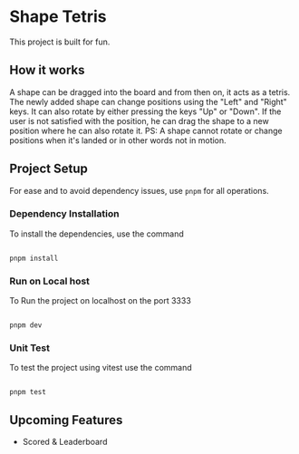 # Shape Tetris

This project is built for fun.

## How it works

A shape can be dragged into the board and from then on, it acts as a tetris. The newly added shape can change positions using the "Left" and "Right" keys. It can also rotate by either pressing the keys "Up" or "Down". If the user is not satisfied with the position, he can drag the shape to a new position where he can also rotate it.
PS: A shape cannot rotate or change positions when it's landed or in other words not in motion.

## Project Setup

For ease and to avoid dependency issues, use `pnpm` for all operations.

### Dependency Installation

To install the dependencies, use the command

```

pnpm install

```

### Run on Local host

To Run the project on localhost on the port 3333

```

pnpm dev

```

### Unit Test

To test the project using vitest use the command

```

pnpm test

```

## Upcoming Features

- Scored & Leaderboard
